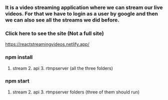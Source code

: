 ### It is a video streaming application where we can stream our live videos. For that we have to login as a user by google and then we can also see all the streams we did before.

### Click here to see the site (Not a full site)
https://reactstreamingvideos.netlify.app/

### npm install
1. stream 2. api 3. rtmpserver (all the three folders)

### npm start 
1. stream 2. api 3. rtmpserver folders (three of them should run)
